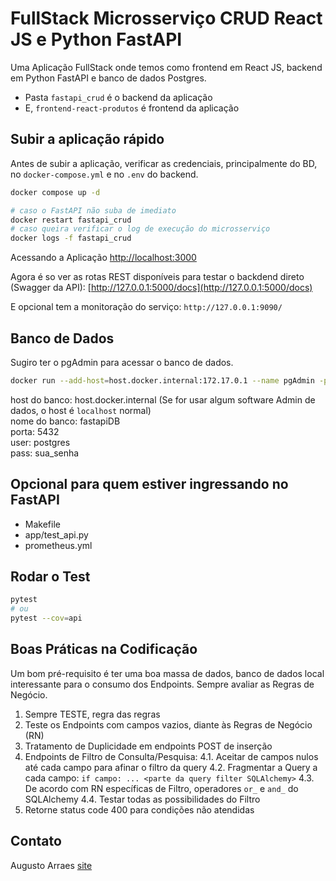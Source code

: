 # FullStack Microsserviço CRUD React JS e Python FastAPI

Uma Aplicação FullStack onde temos como frontend em React JS, backend em Python FastAPI e banco de dados Postgres.
- Pasta `fastapi_crud` é o backend da aplicação
- E, `frontend-react-produtos` é frontend da aplicação


## Subir a aplicação rápido

Antes de subir a aplicação, verificar as credenciais, principalmente do BD, no `docker-compose.yml` e no `.env` do backend.

```bash
docker compose up -d

# caso o FastAPI não suba de imediato
docker restart fastapi_crud
# caso queira verificar o log de execução do microsserviço
docker logs -f fastapi_crud
```

Acessando a Aplicação [http://localhost:3000](http://localhost:3000)

Agora é so ver as rotas REST disponíveis para testar o backdend direto (Swagger da API): [http://127.0.0.1:5000/docs](http://127.0.0.1:5000/docs)

E opcional tem a monitoração do serviço: `http://127.0.0.1:9090/`


## Banco de Dados

Sugiro ter o pgAdmin para acessar o banco de dados.
```bash
docker run --add-host=host.docker.internal:172.17.0.1 --name pgAdmin -p 8081:80 -e PGADMIN_DEFAULT_EMAIL=admin@admin.com -e PGADMIN_DEFAULT_PASSWORD=admin -d dpage/pgadmin4
```
host do banco: host.docker.internal (Se for usar algum software Admin de dados, o host é `localhost` normal) \
nome do banco: fastapiDB \
porta: 5432 \
user: postgres \
pass: sua_senha 


## Opcional para quem estiver ingressando no FastAPI

- Makefile
- app/test_api.py
- prometheus.yml


## Rodar o Test

```bash
pytest
# ou
pytest --cov=api
```


## Boas Práticas na Codificação

Um bom pré-requisito é ter uma boa massa de dados, banco de dados local interessante para o consumo dos Endpoints.
Sempre avaliar as Regras de Negócio.

1. Sempre TESTE, regra das regras
2. Teste os Endpoints com campos vazios, diante às Regras de Negócio (RN)
3. Tratamento de Duplicidade em endpoints POST de inserção
4. Endpoints de Filtro de Consulta/Pesquisa:
4.1. Aceitar de campos nulos até cada campo para afinar o filtro da query
4.2. Fragmentar a Query a cada campo: `if campo: ... <parte da query filter SQLAlchemy>` 
4.3. De acordo com RN específicas de Filtro, operadores `or_` e `and_` do SQLAlchemy
4.4. Testar todas as possibilidades do Filtro
5. Retorne status code 400 para condições não atendidas


## Contato

Augusto Arraes
[site](http://linktr.ee/a.arraes)
